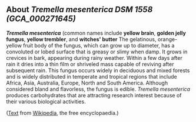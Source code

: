 About *Tremella mesenterica DSM 1558 (GCA\_000271645)* 
------------------------------------------------------



***Tremella mesenterica*** (common names include **yellow brain**,
**golden jelly fungus**, **yellow trembler**, and **witches\' butter**
The gelatinous, orange-yellow fruit body of the fungus, which can grow
up to diameter, has a convoluted or lobed surface that is greasy or
slimy when damp. It grows in crevices in bark, appearing during rainy
weather. Within a few days after rain it dries into a thin film or
shriveled mass capable of reviving after subsequent rain. This fungus
occurs widely in deciduous and mixed forests and is widely distributed
in temperate and tropical regions that include Africa, Asia, Australia,
Europe, North and South America. Although considered bland and
flavorless, the fungus is edible. *Tremella mesenterica* produces
carbohydrates that are attracting research interest because of their
various biological activities.

([Text](http://en.wikipedia.org/wiki/Tremella_mesenterica) from
[Wikipedia](http://en.wikipedia.org/), the free encyclopaedia.)
